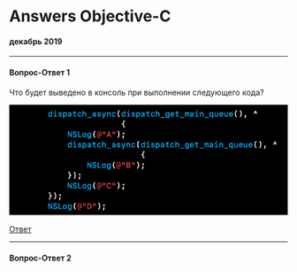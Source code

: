 # Answers Objective-C
#### декабрь 2019
---
#### Вопрос-Ответ 1
Что будет выведено в консоль при выполнении следующего кода?

![](https://github.com/TOxaREY/Answers_Objective-C/blob/master/image/QA_1.png)


[Ответ](https://github.com/TOxaREY/Answers_Objective-C/blob/master/qa/QA_1/QA_1/ViewController.m)

---

#### Вопрос-Ответ 2



